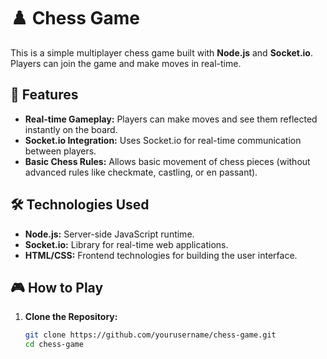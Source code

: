 # ♟️ Chess Game

This is a simple multiplayer chess game built with **Node.js** and **Socket.io**. Players can join the game and make moves in real-time.

## 🚀 Features

- **Real-time Gameplay:** Players can make moves and see them reflected instantly on the board.
- **Socket.io Integration:** Uses Socket.io for real-time communication between players.
- **Basic Chess Rules:** Allows basic movement of chess pieces (without advanced rules like checkmate, castling, or en passant).

## 🛠️ Technologies Used

- **Node.js:** Server-side JavaScript runtime.
- **Socket.io:** Library for real-time web applications.
- **HTML/CSS:** Frontend technologies for building the user interface.

## 🎮 How to Play

1. **Clone the Repository:**

   ```bash
   git clone https://github.com/yourusername/chess-game.git
   cd chess-game

